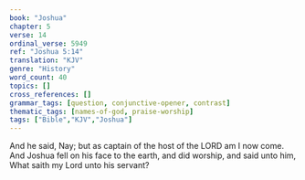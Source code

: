 ```yaml
---
book: "Joshua"
chapter: 5
verse: 14
ordinal_verse: 5949
ref: "Joshua 5:14"
translation: "KJV"
genre: "History"
word_count: 40
topics: []
cross_references: []
grammar_tags: [question, conjunctive-opener, contrast]
thematic_tags: [names-of-god, praise-worship]
tags: ["Bible","KJV","Joshua"]
---
```

And he said, Nay; but as captain of the host of the LORD am I now come. And Joshua fell on his face to the earth, and did worship, and said unto him, What saith my Lord unto his servant?
